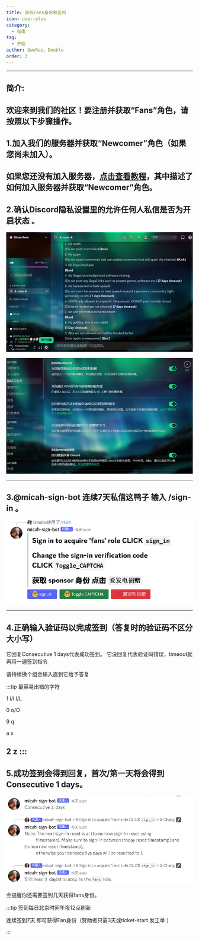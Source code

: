 ```yaml
---
title: 获取Fans身份和签到
icon: user-plus
category:
  - 指南
tag:
  - 开始
author: QweRez，Double
order: 3
---
```

---
## 简介:

 欢迎来到我们的社区！要注册并获取“Fans”角色，请按照以下步骤操作。
---
## 1.加入我们的服务器并获取“Newcomer”角色（如果您尚未加入）。

如果您还没有加入服务器，[点击查看教程](verify.md)，其中描述了如何加入服务器并获取“Newcomer”角色。
---
## 2.确认Discord隐私设置里的允许任何人私信是否为开启状态 。

 ![](images\sign-in-1.png)

 ![](images\sign-in-2.png)

---
## 3.@micah-sign-bot  连续7天私信这鸭子 输入 /sign-in 。

 ![](images\sign-in-3.png)


---
## 4.正确输入验证码以完成签到（答复时的验证码不区分大小写）
 它回复Consecutive 1 days代表成功签到。
 它没回复代表验证码错误，timeout就再用一遍签到指令
 
 请持续换个组合输入直到它给予答复

 :::tip 最容易出错的字符

 1 i/I l/L

 0 o/O 

 9 q

 a x

 2 z
 :::
---
## 5.成功签到会得到回复，首次/第一天将会得到 Consecutive 1 days。

![](images\sign-in-5.png)
 
 会提醒你还需要签到几天获得fans身份。

:::tip 签到每日北京时间午夜12点刷新

连续签到7天 即可获得Fan身份（赞助者只需3天或⁠ticket-start⁠ 发工单 ）

:::
